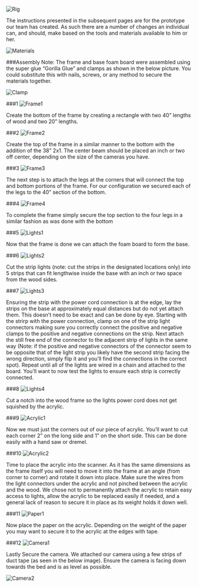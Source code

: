 ![Rig](imgs/Rig.jpg)

The instructions presented in the subsequent pages are for the prototype our team has created. As such there are a number of changes an individual can, and should, make based on the tools and materials available to him or her.

![Materials](imgs/Materials.png)

###Assembly Note:
The frame and base foam board were assembled using the super glue “Gorilla Glue” and clamps as shown in the below picture. You could substitute this with nails, screws, or any method to secure the materials together.

![Clamp](imgs/Clamp.jpg)

###1
![Frame1](imgs/Frame1.png)

Create the bottom of the frame by creating a rectangle with two 40” lengths of wood and two 20” lengths.

###2
![Frame2](imgs/Frame2.png)

Create the top of the frame in a similar manner to the bottom with the addition of the 38” 2x1. The center beam should be placed an inch or two off center, depending on the size of the cameras you have.

###3
![Frame3](imgs/Frame3.png)

The next step is to attach the legs at the corners that will connect the top and bottom portions of the frame. For our configuration we secured each of the legs to the 40” section of the bottom.

###4
![Frame4](imgs/Frame4.png)

To complete the frame simply secure the top section to the four legs in a similar fashion as was done with the bottom

###5
![Lights1](imgs/Lights1.png)

Now that the frame is done we can attach the foam board to form the base.

###6
![Lights2](imgs/Lights2.png)

Cut the strip lights (note: cut the strips in the designated locations only) into 5 strips that can fit lengthwise inside the base with an inch or two space from the wood sides.

###7
![Lights3](imgs/Lights3.png)

Ensuring the strip with the power cord connection is at the edge, lay the strips on the base at approximately equal distances but do not yet attach them. This doesn’t need to be exact and can be done by eye. Starting with the strirp with the power connection, clamp on one of the strip light connectors making sure you correctly connect the positive and negative clamps to the positive and negative connections on the strip. Next attach the still free end of the connector to the adjacent strip of lights in the same way (Note: if the positive and negative connectors of the connector seem to be opposite that of the light strip you likely have the second strip facing the wrong direction, simply flip it and you’ll find the connections in the correct spot). Repeat until all of the lights are wired in a chain and attached to the board. You’ll want to now test the lights to ensure each strip is correctly connected.

###8
![Lights4](imgs/Lights4.png)

Cut a notch into the wood frame so the lights power cord does not get squished by the acrylic.

###9
![Acrylic1](imgs/Acrylic1.png)

Now we must just the corners out of our piece of acrylic. You’ll want to cut each corner 2” on the long side and 1” on the short side. This can be done easily with a hand saw or dremel.

###10
![Acrylic2](imgs/Acrylic2.png)

Time to place the acrylic into the scanner. As it has the same dimensions as the frame itself you will need to move it into the frame at an angle (from corner to corner) and rotate it down into place. Make sure the wires from the light connectors under the acrylic and not pinched between the acrylic and the wood. We chose not to permanently attach the acrylic to retain easy access to lights, allow the acrylic to be replaced easily if needed, and a general lack of reason to secure it in place as its weight holds it down well.

###11
![Paper1](imgs/Paper1.png)

Now place the paper on the acrylic. Depending on the weight of the paper you may want to secure it to the acrylic at the edges with tape.

###12
![Camera1](imgs/Camera1.png)

Lastly Secure the camera. We attached our camera using a few strips of duct tape (as seen in the below image). Ensure the camera is facing down towards the bed and is as level as possible.

![Camera2](imgs/Camera2.png)